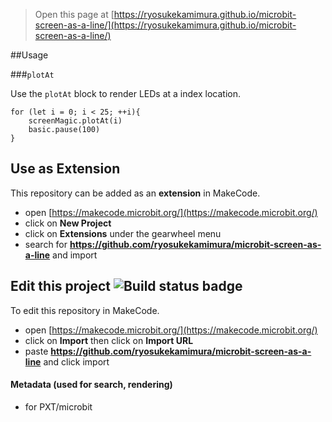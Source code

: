 
> Open this page at [https://ryosukekamimura.github.io/microbit-screen-as-a-line/](https://ryosukekamimura.github.io/microbit-screen-as-a-line/)

##Usage 

###``plotAt``


Use the ``plotAt`` block to render LEDs at a index location.

```blocks
for (let i = 0; i < 25; ++i){
    screenMagic.plotAt(i)
    basic.pause(100)
}
```

## Use as Extension

This repository can be added as an **extension** in MakeCode.

* open [https://makecode.microbit.org/](https://makecode.microbit.org/)
* click on **New Project**
* click on **Extensions** under the gearwheel menu
* search for **https://github.com/ryosukekamimura/microbit-screen-as-a-line** and import

## Edit this project ![Build status badge](https://github.com/ryosukekamimura/microbit-screen-as-a-line/workflows/MakeCode/badge.svg)

To edit this repository in MakeCode.

* open [https://makecode.microbit.org/](https://makecode.microbit.org/)
* click on **Import** then click on **Import URL**
* paste **https://github.com/ryosukekamimura/microbit-screen-as-a-line** and click import

#### Metadata (used for search, rendering)

* for PXT/microbit
<script src="https://makecode.com/gh-pages-embed.js"></script><script>makeCodeRender("{{ site.makecode.home_url }}", "{{ site.github.owner_name }}/{{ site.github.repository_name }}");</script>
